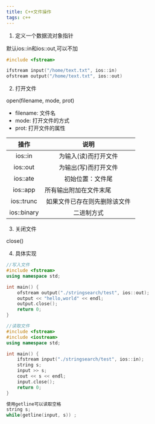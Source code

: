 ```yaml
---
title: C++文件操作
tags: c++
---
```


1. 定义一个数据流对象指针

默认ios::in和ios::out,可以不加

```cpp
#include <fstream>

ifstream input("/home/text.txt", ios::in)
ofstream output("/home/text.txt", ios::out)
```


2. 打开文件

open(filename, mode, prot)

- filename: 文件名
- mode: 打开文件的方式
- prot: 打开文件的属性


操作|说明
:-: | :-: |
ios::in|为输入(读)而打开文件
ios::out|为输出(写)而打开文件
ios::ate|初始位置：文件尾
ios::app|所有输出附加在文件末尾             
ios::trunc|如果文件已存在则先删除该文件
ios::binary|二进制方式

3. 关闭文件

close()

4. 具体实现

```cpp
//写入文件
#include <fstream>
using namespace std;

int main() {
    ofstream output("./stringsearch/test", ios::out);
    output << "hello,world" << endl;
    output.close();
    return 0;
}
```

```cpp
//读取文件
#include <fstream>
#include <iostream>
using namespace std;

int main() {
    ifstream input("./stringsearch/test", ios::in);
    string s;
    input >> s;
    cout << s << endl;
    input.close();
    return 0;
}

```

```cpp
使用getline可以读取空格
string s;
while(getline(input, s)) ;
```
